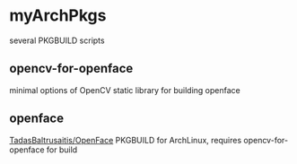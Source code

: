 # myArchPkgs
several PKGBUILD scripts

## opencv-for-openface
minimal options of OpenCV static library for building openface

## openface
[TadasBaltrusaitis/OpenFace](https://github.com/TadasBaltrusaitis/OpenFace/) PKGBUILD for ArchLinux, requires opencv-for-openface for build
